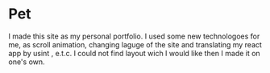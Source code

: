 # Pet

I made this site as my personal portfolio. I used some new technologoes for me, as scroll animation, changing laguge of the site and translating my react app by usint <object>, e.t.c.
I could not find layout wich I would like then I made it on one's own.
